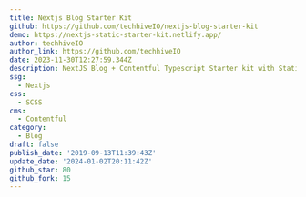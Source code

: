 ```yaml
---
title: Nextjs Blog Starter Kit
github: https://github.com/techhiveIO/nextjs-blog-starter-kit
demo: https://nextjs-static-starter-kit.netlify.app/
author: techhiveIO
author_link: https://github.com/techhiveIO
date: 2023-11-30T12:27:59.344Z
description: NextJS Blog + Contentful Typescript Starter kit with Static Export
ssg:
  - Nextjs
css:
  - SCSS
cms:
  - Contentful
category:
  - Blog
draft: false
publish_date: '2019-09-13T11:39:43Z'
update_date: '2024-01-02T20:11:42Z'
github_star: 80
github_fork: 15
---
```


